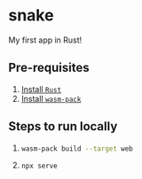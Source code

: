 # snake
My first app in Rust!

## Pre-requisites
1) [Install `Rust`](https://www.rust-lang.org/tools/install)
1) [Install `wasm-pack`](https://rustwasm.github.io/wasm-pack/installer/)

## Steps to run locally
1) ```bash
   wasm-pack build --target web
   ```
1) ```bash
   npx serve
   ```